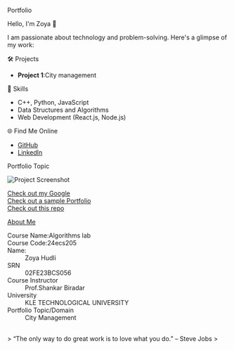 


 Portfolio

 Hello, I'm Zoya 👋

I am passionate about technology and problem-solving. Here's a glimpse of my work:

 🛠️ Projects
- **Project 1**:City management


 🚀 Skills
- C++, Python, JavaScript
- Data Structures and Algorithms
- Web Development (React.js, Node.js)

 🌐 Find Me Online
- [GitHub](https://github.com/itzzoya/itzzoya/edit/main/README.md)
- [LinkedIn](https://linkedin.com/in/your-linkedin-profile)

 Portfolio Topic

![Project Screenshot](assets/image.jpg)

[Check out my Google](https://www.google.com/)<br>
[Check out a sample Portfolio](https://jiyapalrecha35.github.io/Google.github.io/)<br>
[Check out this repo](https://github.com/hiteshchoudhary/apihub)<br>


[About Me](about.md)

<dl>
<dt>Course Name:Algorithms lab</dt>

<dt>Course Code:24ecs205</dt>

<dt>Name: </dt>
<dd>Zoya Hudli</dd>
<dt>SRN</dt>
<dd>02FE23BCS056</dd>
<dt>Course Instructor</dt>
<dd>Prof.Shankar Biradar</dd>
<dt>University</dt>
<dd>KLE TECHNOLOGICAL UNIVERSITY</dd>
<dt>Portfolio Topic/Domain</dt>
<dd>City Management</dd>
</dl>

<br> 
> “The only way to do great work is to love what you do.” – Steve Jobs
>
